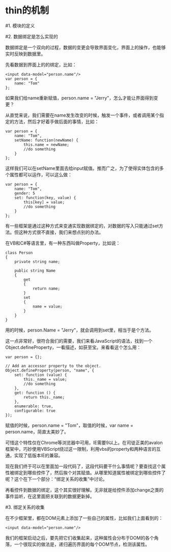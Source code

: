 thin的机制
====

#1. 模块的定义

#2. 数据绑定是怎么实现的

数据绑定是一个双向的过程，数据的变更会导致界面变化，界面上的操作，也能够实时反映到数据里。

先看数据到界面上的的绑定，比如：

    <input data-model="person.name"/>
    var person = {
        name: "Tom"
    };

如果我们给name重新赋值，person.name = "Jerry"，怎么才能让界面得到变更？

从直觉来说，我们需要在name发生改变的时候，触发一个事件，或者调用某个指定的方法，然后才好着手做后面的事情，比如：

    var person = {
        name: "Tom",
        setName: function(newName) {
            this.name = newName;
            //do something
        }
    };

这样我们可以在setName里面去给input赋值。推而广之，为了使得实体包含的多个属性都可以运作，可以这么做：

    var person = {
        name: "Tom",
        gender: 5
        set: function(key, value) {
            this[key] = value;
            //do something
        }
    };

有一些框架是通过这种方式来变通实现数据绑定的，对数据的写入只能通过set方法。但这种方式很不直接，我们来想点别的办法。

在VB和C#等语言里，有一种东西叫做Property，比如说：

    class Person
    {
        private string name;

        public string Name
        {
            get
            {
                return name;
            }
            set
            {
                name = value;
            }
        }
    }

用的时候，person.Name = "Jerry"，就会调用到set里，相当于是个方法。

这一点非常好，很符合我们的需要，我们来看JavaScript的语法，找到一个Object.defineProperty，一看描述，如获至宝。来看看这个怎么用：

    var person = {};

    // Add an accessor property to the object.
    Object.defineProperty(person, "name", {
        set: function (value) {
            this._name = value;
            //do something
        },
        get: function () {
            return this._name;
        },
        enumerable: true,
        configurable: true
    });

赋值的时候，person.name = "Tom"，取值的时候，var name = person.name，简直太美妙了。

可惜这个特性仅在Chrome等浏览器中可用，IE需要9以上。在司徒正美的avalon框架中，巧妙使用VBScript绕过这一限制，利用vbs的property和两种语言的互通，实现了低版本IE的兼容。

现在我们终于可以在里面加一段代码了，这段代码要干什么事情呢？要查找这个属性被绑定到哪些控件了，然后挨个对其赋值。从哪里知道属性被绑定到哪些控件了呢？这个在下一个部分：“绑定关系的收集”中讨论。

再看控件到数据的绑定，这个其实很好理解。无非就是给控件添加change之类的事件监听，在这里面把关联到的数据更新掉。

#3. 绑定关系的收集

在不少框架里，都在DOM元素上添加了一些自己的属性，比如我们上面看到的：

    <input data-model="person.name"/>

我们的框架启动之后，要先把它们收集起来，这种属性会分布于DOM的各个角落，一个很现实的做法是，递归遍历界面的每个DOM节点，检测该属性。